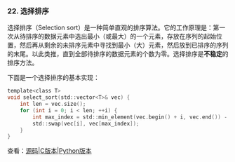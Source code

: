 ### 22. 选择排序

选择排序（Selection sort）是一种简单直观的排序算法。它的工作原理是：第一次从待排序的数据元素中选出最小（或最大）的一个元素，存放在序列的起始位置，然后再从剩余的未排序元素中寻找到最小（大）元素，然后放到已排序的序列的末尾。以此类推，直到全部待排序的数据元素的个数为零。选择排序是**不稳定**的排序方法。

下面是一个选择排序的基本实现：
```c
template<class T>
void select_sort(std::vector<T>& vec) {
	int len = vec.size();
	for (int i = 0; i < len; ++i) {
		int max_index = std::min_element(vec.begin() + i, vec.end()) - vec.begin();
		std::swap(vec[i], vec[max_index]);
	}
}
```

查看：[源码](./src/22.Select_Sort.cpp)|[C版本](../C/22.Select_Sort.md)|[Python版本](../Python/22.Select_Sort.md)
